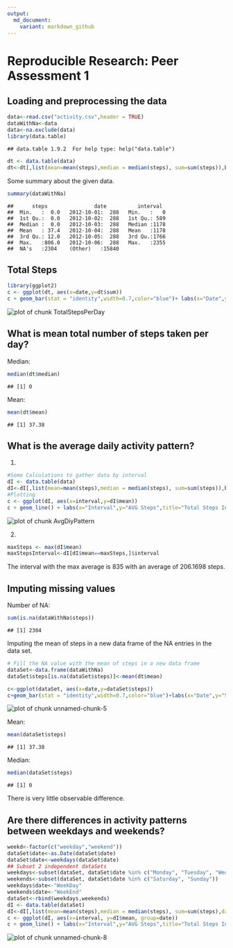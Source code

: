 ```yaml
---
output:
  md_document:
    variant: markdown_github
---
```

# Reproducible Research: Peer Assessment 1  


## Loading and preprocessing the data

```r
data<-read.csv("activity.csv",header = TRUE)
dataWithNa<-data
data<-na.exclude(data)
library(data.table)
```

```
## data.table 1.9.2  For help type: help("data.table")
```

```r
dt <- data.table(data)
dt<-dt[,list(mean=mean(steps),median = median(steps), sum=sum(steps)),by=date]
```

Some summary about the given data.

```r
summary(dataWithNa)
```

```
##      steps               date          interval   
##  Min.   :  0.0   2012-10-01:  288   Min.   :   0  
##  1st Qu.:  0.0   2012-10-02:  288   1st Qu.: 589  
##  Median :  0.0   2012-10-03:  288   Median :1178  
##  Mean   : 37.4   2012-10-04:  288   Mean   :1178  
##  3rd Qu.: 12.0   2012-10-05:  288   3rd Qu.:1766  
##  Max.   :806.0   2012-10-06:  288   Max.   :2355  
##  NA's   :2304    (Other)   :15840
```


## Total Steps

```r
library(ggplot2)
c <- ggplot(dt, aes(x=date,y=dt$sum))
c + geom_bar(stat = "identity",width=0.7,color="blue")+ labs(x="Date",y="Steps",title="Total Steps per Day")+ theme_bw(base_size=10)+ theme(axis.text.x=element_blank()) 
```

![plot of chunk TotalStepsPerDay](figure/TotalStepsPerDay.png) 

## What is mean total number of steps taken per day?
Median:  

```r
median(dt$median)
```

```
## [1] 0
```

Mean:  

```r
mean(dt$mean)
```

```
## [1] 37.38
```

## What is the average daily activity pattern?
1.  

```r
#Some Calculations to gather data by interval
dI <- data.table(data)
dI<-dI[,list(mean=mean(steps),median = median(steps), sum=sum(steps)),by=interval]
#Plotting
c <- ggplot(dI, aes(x=interval,y=dI$mean))
c + geom_line() + labs(x="Interval",y="AVG Steps",title="Total Steps Intervals") + theme_bw(base_size=10)
```

![plot of chunk AvgDiyPattern](figure/AvgDiyPattern.png) 
  
2.  

```r
maxSteps <- max(dI$mean)
maxStepsInterval<-dI[dI$mean==maxSteps,]$interval
```
The interval with the max average is 835 with an average of 206.1698 steps.

## Imputing missing values
Number of NA:  

```r
sum(is.na(dataWithNa$steps))
```

```
## [1] 2304
```


Imputing the mean of steps in a new data frame of the NA entries in the data set.

```r
# Fill the NA value with the mean of steps in a new data frame
dataSet<-data.frame(dataWithNa)
dataSet$steps[is.na(dataSet$steps)]<-mean(dt$mean)
```


```r
c<-ggplot(dataSet, aes(x=date,y=dataSet$steps))
c+geom_bar(stat = "identity",width=0.7,color="blue")+labs(x="Date",y="Steps",title="Total Steps per Day")+theme_bw(base_size=10) + theme(axis.text.x=element_blank())
```

![plot of chunk unnamed-chunk-5](figure/unnamed-chunk-5.png) 
  
Mean:  

```r
mean(dataSet$steps)
```

```
## [1] 37.38
```
  
Median:

```r
median(dataSet$steps)
```

```
## [1] 0
```
There is very little observable difference.

## Are there differences in activity patterns between weekdays and weekends?

```r
weekd<-factor(c("weekday","weekend"))
dataSet$date<-as.Date(dataSet$date)
dataSet$date<-weekdays(dataSet$date)
## Subset 2 independent dataSets
weekdays<-subset(dataSet, dataSet$date %in% c("Monday", "Tuesday", "Wednesday", "Thursday", "Friday"))
weekends<-subset(dataSet, dataSet$date %in% c("Saturday", "Sunday"))
weekdays$date<-"WeekDay"
weekends$date<-"WeekEnd"
dataSet<-rbind(weekdays,weekends)
dI <- data.table(dataSet)
dI<-dI[,list(mean=mean(steps),median = median(steps), sum=sum(steps),date=date),by=list(interval,date)]
c <- ggplot(dI, aes(x=interval, y=dI$mean, group=date))
c + geom_line() + labs(x="Interval",y="AVG Steps",title="Total Steps Intervals") + theme_bw(base_size=10) + facet_grid(date ~ .)
```

![plot of chunk unnamed-chunk-8](figure/unnamed-chunk-8.png) 


